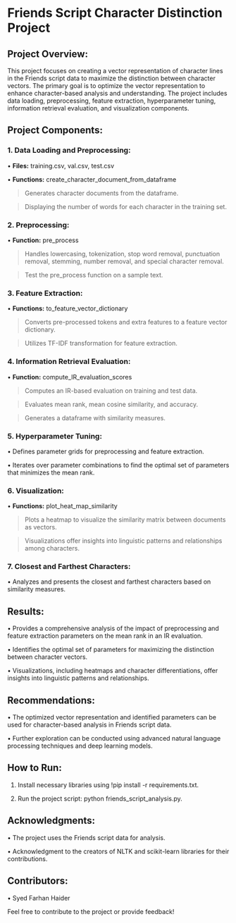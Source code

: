 # Friends Script Character Distinction Project

## Project Overview:

This project focuses on creating a vector representation of character lines in the Friends script data to maximize the distinction between character vectors. The primary goal is to optimize the vector representation to enhance character-based analysis and understanding. The project includes data loading, preprocessing, feature extraction, hyperparameter tuning, information retrieval evaluation, and visualization components.

## Project Components:

### 1. Data Loading and Preprocessing:

•	**Files:** training.csv, val.csv, test.csv

•	**Functions:** create_character_document_from_dataframe

> Generates character documents from the dataframe.

> Displaying the number of words for each character in the training set.

### 2. Preprocessing:

•	**Function:** pre_process

> Handles lowercasing, tokenization, stop word removal, punctuation removal, stemming, number removal, and special character removal.

> Test the pre_process function on a sample text.

### 3. Feature Extraction:

•	**Functions:** to_feature_vector_dictionary

> Converts pre-processed tokens and extra features to a feature vector dictionary.

> Utilizes TF-IDF transformation for feature extraction.

### 4. Information Retrieval Evaluation:

•	**Function:** compute_IR_evaluation_scores

> Computes an IR-based evaluation on training and test data.

> Evaluates mean rank, mean cosine similarity, and accuracy.

> Generates a dataframe with similarity measures.

### 5. Hyperparameter Tuning:

•	Defines parameter grids for preprocessing and feature extraction.

•	Iterates over parameter combinations to find the optimal set of parameters that minimizes the mean rank.

### 6. Visualization:

•	**Functions:** plot_heat_map_similarity

> Plots a heatmap to visualize the similarity matrix between documents as vectors.

> Visualizations offer insights into linguistic patterns and relationships among characters.

### 7. Closest and Farthest Characters:

•	Analyzes and presents the closest and farthest characters based on similarity measures.

## Results:

•	Provides a comprehensive analysis of the impact of preprocessing and feature extraction parameters on the mean rank in an IR evaluation.

•	Identifies the optimal set of parameters for maximizing the distinction between character vectors.

•	Visualizations, including heatmaps and character differentiations, offer insights into linguistic patterns and relationships.

## Recommendations:

•	The optimized vector representation and identified parameters can be used for character-based analysis in Friends script data.

•	Further exploration can be conducted using advanced natural language processing techniques and deep learning models.

## How to Run:

1.	Install necessary libraries using !pip install -r requirements.txt.

2.	Run the project script: python friends_script_analysis.py.

## Acknowledgments:

•	The project uses the Friends script data for analysis.

•	Acknowledgment to the creators of NLTK and scikit-learn libraries for their contributions.

## Contributors:

•	Syed Farhan Haider

Feel free to contribute to the project or provide feedback!

